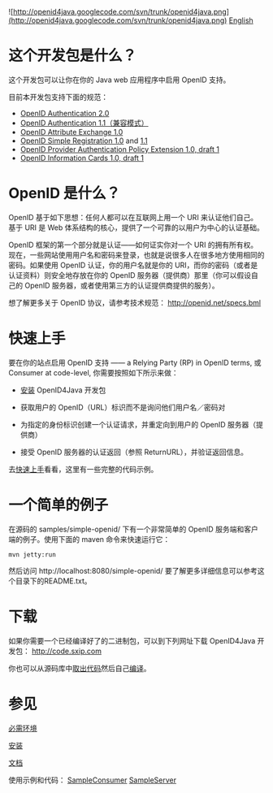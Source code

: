 ![http://openid4java.googlecode.com/svn/trunk/openid4java.png](http://openid4java.googlecode.com/svn/trunk/openid4java.png)
[English](http://code.google.com/p/openid4java/)


# 这个开发包是什么？ #

这个开发包可以让你在你的 Java web 应用程序中启用 OpenID 支持。

目前本开发包支持下面的规范：

  * [OpenID Authentication 2.0](http://openid.net/specs/openid-authentication-2_0.html)
  * [OpenID Authentication 1.1（兼容模式）](http://openid.net/specs/openid-authentication-1_1.html)
  * [OpenID Attribute Exchange 1.0](http://openid.net/specs/openid-attribute-exchange-1_0.html)
  * [OpenID Simple Registration 1.0](http://openid.net/specs/openid-simple-registration-extension-1_0.html) and [1.1](http://openid.net/specs/openid-simple-registration-extension-1_1-01.html)
  * [OpenID Provider Authentication Policy Extension 1.0, draft 1](http://openid.net/specs/openid-provider-authentication-policy-extension-1_0-01.html)
  * [OpenID Information Cards 1.0, draft 1](http://openidcards.sxip.com/spec/openid-infocards.html)

# OpenID 是什么？ #

OpenID 基于如下思想：任何人都可以在互联网上用一个 URI 来认证他们自己。基于 URI 是 Web 体系结构的核心，提供了一个可靠的以用户为中心的认证基础。

OpenID 框架的第一个部分就是认证——如何证实你对一个 URI 的拥有所有权。现在，一些网站使用用户名和密码来登录，也就是说很多人在很多地方使用相同的密码。如果使用 OpenID 认证，你的用户名就是你的 URI，而你的密码（或者是认证资料）则安全地存放在你的 OpenID 服务器（提供商）那里（你可以假设自己的 OpenID 服务器，或者使用第三方的认证提供商提供的服务）。

想了解更多关于 OpenID 协议，请参考技术规范： http://openid.net/specs.bml
# 快速上手 #

要在你的站点启用 OpenID 支持 —— a Relying Party (RP) in OpenID terms, 或 Consumer at code-level, 你需要按照如下所示来做：

  * [安装](Installation.md) OpenID4Java 开发包

  * 获取用户的 OpenID（URL）标识而不是询问他们用户名／密码对

  * 为指定的身份标识创建一个认证请求，并重定向到用户的 OpenID 服务器（提供商）

  * 接受 OpenID 服务器的认证返回（参照 ReturnURL），并验证返回信息。

去[快速上手](QuickStart_zh_CN.md)看看，这里有一些完整的代码示例。

# 一个简单的例子 #
在源码的 samples/simple-openid/ 下有一个非常简单的 OpenID 服务端和客户端的例子。使用下面的 maven 命令来快速运行它：
```
mvn jetty:run
```
然后访问 http://localhost:8080/simple-openid/
要了解更多详细信息可以参考这个目录下的README.txt。

# 下载 #

如果你需要一个已经编译好了的二进制包，可以到下列网址下载 OpenID4Java 开发包： http://code.sxip.com

你也可以从源码库中[取出代码](http://code.google.com/p/openid4java/source)然后自己[编译](BuildFromSource.md)。
# 参见 #

[必需环境](Requirements.md)

[安装](Installation.md)

[文档](Documentation.md)

使用示例和代码： [SampleConsumer](SampleConsumer.md) [SampleServer](SampleServer.md)